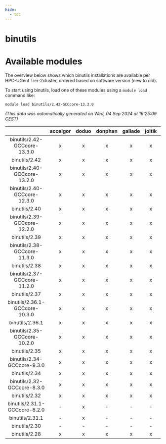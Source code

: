 ```yaml
---
hide:
  - toc
---
```


binutils
========

# Available modules


The overview below shows which binutils installations are available per HPC-UGent Tier-2cluster, ordered based on software version (new to old).

To start using binutils, load one of these modules using a `module load` command like:

```shell
module load binutils/2.42-GCCcore-13.3.0
```

*(This data was automatically generated on Wed, 04 Sep 2024 at 16:25:09 CEST)*  

| |accelgor|doduo|donphan|gallade|joltik|shinx|skitty|
| :---: | :---: | :---: | :---: | :---: | :---: | :---: | :---: |
|binutils/2.42-GCCcore-13.3.0|x|x|x|x|x|x|x|
|binutils/2.42|x|x|x|x|x|x|x|
|binutils/2.40-GCCcore-13.2.0|x|x|x|x|x|x|x|
|binutils/2.40-GCCcore-12.3.0|x|x|x|x|x|x|x|
|binutils/2.40|x|x|x|x|x|x|x|
|binutils/2.39-GCCcore-12.2.0|x|x|x|x|x|x|x|
|binutils/2.39|x|x|x|x|x|x|x|
|binutils/2.38-GCCcore-11.3.0|x|x|x|x|x|x|x|
|binutils/2.38|x|x|x|x|x|x|x|
|binutils/2.37-GCCcore-11.2.0|x|x|x|x|x|x|x|
|binutils/2.37|x|x|x|x|x|x|x|
|binutils/2.36.1-GCCcore-10.3.0|x|x|x|x|x|-|x|
|binutils/2.36.1|x|x|x|x|x|-|x|
|binutils/2.35-GCCcore-10.2.0|x|x|x|x|x|-|x|
|binutils/2.35|x|x|x|x|x|-|x|
|binutils/2.34-GCCcore-9.3.0|x|x|x|x|x|-|x|
|binutils/2.34|x|x|x|x|x|-|x|
|binutils/2.32-GCCcore-8.3.0|x|x|x|x|x|-|x|
|binutils/2.32|x|x|x|x|x|-|x|
|binutils/2.31.1-GCCcore-8.2.0|-|x|-|-|-|-|-|
|binutils/2.31.1|-|x|-|-|-|-|x|
|binutils/2.30|-|-|-|-|-|-|x|
|binutils/2.28|x|x|x|x|x|-|x|
